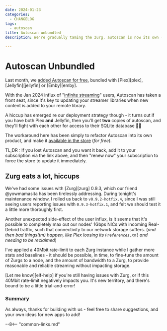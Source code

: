 ```yaml
---
date: 2024-01-23
categories:
  - CHANGELOG
tags:
  - autoscan
title: Autoscan unbundled
description: We're gradually taming the zurg, autoscan is now its own (free) product

---
```

# Autoscan Unbundled

Last month, we [added Autoscan for free](/blog/2023/12/19/introducing-autoscan/), bundled with [Plex][plex], [Jellyfin][jellyfin] or [Emby][emby].

With the Jan 2024 influx of "[infinite streaming](https://elfhosted.com/guides/media/)" users, Autoscan has taken a front seat, since it's key to updating your streamer libraries when new content is added to your remote library.

A hiccup has emerged re our deployment strategy though - it turns out if you have both Plex **and** Jellyfin, then you'll get **two** copies of autoscan, and they'll fight with each other for access to their SQLite database :man_facepalming:

The workaround here has been simply to refactor Autoscan into its own product, and make it [available in the store](https://store.elfhosted.com/product/autoscan) (*for free*).

TL;DR : If you lost Autoscan and you want it back, add it to your subscription via the link above, and then "renew now" your subscription to force the store to update it immediately.

<!-- more -->

## Zurg eats a lot, hiccups

We've had some issues with [Zurg][zurg] 0.9.3, which our friend @yowmamasita has been tirelessly addressing. During tonight's maintenance window, I rolled us back to `v0.9.2-hotfix.4`, since I was still seeing users reporting issues with `0.9.3-hotfix.1`, and felt we should test it a little more thoroughly first.

Another unexpected side-effect of the user influx, is it seems that it's possible to completely max out our nodes' 1Gbps NICs with incoming Real-Debrid traffic, such that connectivity to our network storage suffers. (*and then bad things(tm) happen, like Plex loosing its `Preferences.xml` and needing to be reclaimed*)

I've applied a 40Mbit rate-limit to each Zurg instance while I gather more stats and baselines - it should be possible, in time, to fine-tune the amount of Zurgs to a node, and the amount of bandwidth to a Zurg, to provide reasonable and reliable streaming without impacting storage.

[Let me know][elf-help] if you're still having issues with Zurg, or if this 40Mbit rate-limit negatively impacts you. It's new territory, and there's bound to be a little trial-and-error!

### Summary

As always, thanks for building with us - feel free to share suggestions, and your own ideas for new apps to add!

--8<-- "common-links.md"

[^1]: The big increase here is due to all the Zurg mounts!